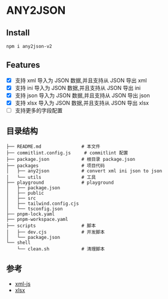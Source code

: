 # ANY2JSON

## Install

```bash
npm i any2json-v2
```

## Features

- [x] 支持 xml 导入为 JSON 数据,并且支持从 JSON 导出 xml
- [x] 支持 ini 导入为 JSON 数据,并且支持从 JSON 导出 ini
- [x] 支持 json 导入为 JSON 数据,并且支持从 JSON 导出 json
- [x] 支持 xlsx 导入为 JSON 数据,并且支持从 JSON 导出 xlsx
- [ ] 支持更多的字段配置

## 目录结构

```
├── README.md               # 本文件
├── commitlint.config.js     # commitlint 配置
├── package.json            # 根目录 package.json
├── packages                # 项目代码
│   ├── any2json            # convert xml ini json to json
│   └── utils               # 工具
├── playground              # playground
│   ├── package.json
│   ├── public
│   ├── src
│   ├── tailwind.config.cjs
│   └── tsconfig.json
├── pnpm-lock.yaml
├── pnpm-workspace.yaml
├── scripts                 # 脚本
│   ├── dev.cjs             # 开发脚本
│   └── package.json
└── shell
    └── clean.sh            # 清理脚本
```

## 参考

- [xml-js](https://github.com/Leonidas-from-XIV/node-xml2js)
- [xlsx](https://github.com/SheetJS/sheetjs)
